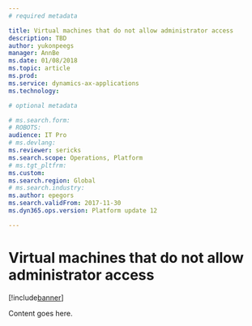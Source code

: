 ```yaml
---
# required metadata

title: Virtual machines that do not allow administrator access
description: TBD
author: yukonpeegs
manager: AnnBe
ms.date: 01/08/2018
ms.topic: article
ms.prod: 
ms.service: dynamics-ax-applications
ms.technology: 

# optional metadata

# ms.search.form: 
# ROBOTS: 
audience: IT Pro
# ms.devlang: 
ms.reviewer: sericks
ms.search.scope: Operations, Platform 
# ms.tgt_pltfrm: 
ms.custom: 
ms.search.region: Global
# ms.search.industry: 
ms.author: epegors
ms.search.validFrom: 2017-11-30 
ms.dyn365.ops.version: Platform update 12 

---
```


# Virtual machines that do not allow administrator access

[!include[banner](../includes/banner.md)]

Content goes here.
